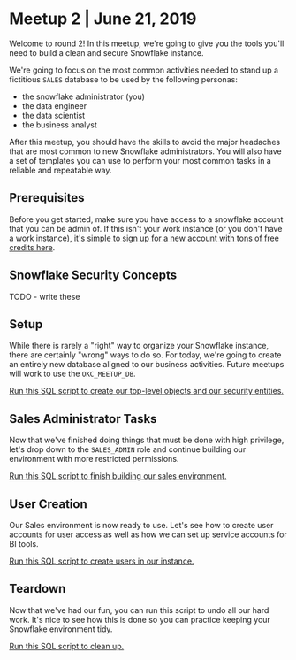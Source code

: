 # Meetup 2 | June 21, 2019
Welcome to round 2! In this meetup, we're going to give you the tools you'll need to build a clean and secure Snowflake instance.

We're going to focus on the most common activities needed to stand up a fictitious `SALES` database to be used by the following personas:
- the snowflake administrator (you)
- the data engineer
- the data scientist
- the business analyst

After this meetup, you should have the skills to avoid the major headaches that are most common to new Snowflake administrators. You will also have a set of templates you can use to perform your most common tasks in a reliable and repeatable way.

## Prerequisites
Before you get started, make sure you have access to a snowflake account that you can be admin of. If this isn't your work instance (or you don't have a work instance), [it's simple to sign up for a new account with tons of free credits here](https://trial.snowflake.com/).

## Snowflake Security Concepts
TODO - write these

## Setup
While there is rarely a "right" way to organize your Snowflake instance, there are certainly "wrong" ways to do so. For today, we're going to create an entirely new database aligned to our business activities. Future meetups will work to use the `OKC_MEETUP_DB`.

[Run this SQL script to create our top-level objects and our security entities.](./sql/salesSetup.sql)

## Sales Administrator Tasks
Now that we've finished doing things that must be done with high privilege, let's drop down to the `SALES_ADMIN` role and continue building our environment with more restricted permissions.

[Run this SQL script to finish building our sales environment.](./sql/salesAdministration.sql)

## User Creation
Our Sales environment is now ready to use. Let's see how to create user accounts for user access as well as how we can set up service accounts for BI tools.

[Run this SQL script to create users in our instance.](./sql/userCreation.sql)

## Teardown
Now that we've had our fun, you can run this script to undo all our hard work. It's nice to see how this is done so you can practice keeping your Snowflake environment tidy.

[Run this SQL script to clean up.](./sql/salesTeardown.sql)
